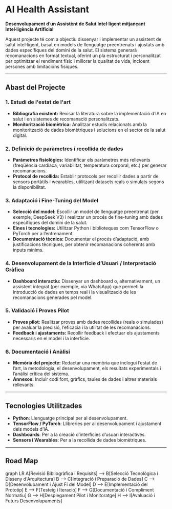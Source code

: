 # AI Health Assistant

**Desenvolupament d’un Assistènt de Salut Intel·ligent mitjançant Intel·ligència Artificial**

Aquest projecte té com a objectiu dissenyar i implementar un assistent de salut intel·ligent, basat en models de llenguatge preentrenats i ajustats amb dades específiques del domini de la salut. El sistema generarà recomanacions en format textual, oferint un pla estructurat i personalitzat per optimitzar el rendiment físic i millorar la qualitat de vida, incloent persones amb limitacions fisiques.

---

## Abast del Projecte

### 1. Estudi de l'estat de l'art
- **Bibliografia existent:** Revisar la literatura sobre la implementació d’IA en salut i en sistemes de recomanació personalitzats.
- **Monitorització biomètrica:** Analitzar estudis relacionats amb la monitorització de dades biomètriques i solucions en el sector de la salut digital.

### 2. Definició de paràmetres i recollida de dades
- **Paràmetres fisiològics:** Identificar els paràmetres més rellevants (freqüència cardíaca, variabilitat, temperatura corporal, etc.) per generar recomanacions.
- **Protocol de recollida:** Establir protocols per recollir dades a partir de sensors portàtils i wearables, utilitzant datasets reals o simulats segons la disponibilitat.

### 3. Adaptació i Fine-Tuning del Model
- **Selecció del model:** Escollir un model de llenguatge preentrenat (per exemple, DeepSeek V3) i realitzar un procés de fine-tuning amb dades específiques del domini de la salut.
- **Eines i tecnologies:** Utilitzar Python i biblioteques com TensorFlow o PyTorch per a l’entrenament.
- **Documentació tècnica:** Documentar el procés d’adaptació, amb justificacions tècniques, per obtenir recomanacions coherents amb inputs mínims.

### 4. Desenvolupament de la Interfície d’Usuari / Interpretació Gràfica
- **Dashboard interactiu:** Dissenyar un dashboard o, alternativament, un assistent integrat (per exemple, via WhatsApp) que permeti la introducció de dades en temps real i la visualització de les recomanacions generades pel model.

### 5. Validació i Proves Pilot
- **Proves pilot:** Realitzar proves amb dades recollides (reals o simulades) per avaluar la precisió, l’eficàcia i la utilitat de les recomanacions.
- **Feedback i ajustaments:** Recollir feedback i efectuar els ajustaments necessaris en el model i la interfície.

### 6. Documentació i Anàlisi
- **Memòria del projecte:** Redactar una memòria que inclogui l’estat de l’art, la metodologia, el desenvolupament, els resultats experimentals i l’anàlisi crítica del sistema.
- **Annexos:** Incluir codi font, gràfics, taules de dades i altres materials rellevants.

---

## Tecnologies Utilitzades

- **Python**: Llenguatge principal per al desenvolupament.
- **TensorFlow / PyTorch**: Llibreries per al desenvolupament i ajustament dels models d’IA.
- **Dashboards**: Per a la creació d’interfícies d’usuari interactives.
- **Sensors i Wearables**: Per a la recollida de dades biomètriques.

---

## Road Map
graph LR
    A[Revisió Bibliogràfica i Requisits] --> B[Selecció Tecnològica i Disseny d'Arquitectura]
    B --> C[Integració i Preparació de Dades]
    C --> D[Desenvolupament i Ajust Fí del Model]
    D --> E[Implementació del Prototip]
    E --> F[Testeig i Iteració]
    F --> G[Documentació i Compliment Normatiu]
    G --> H[Desplegament Pilot i Monitoratge]
    H --> I[Avaluació i Futurs Desenvolupaments]


